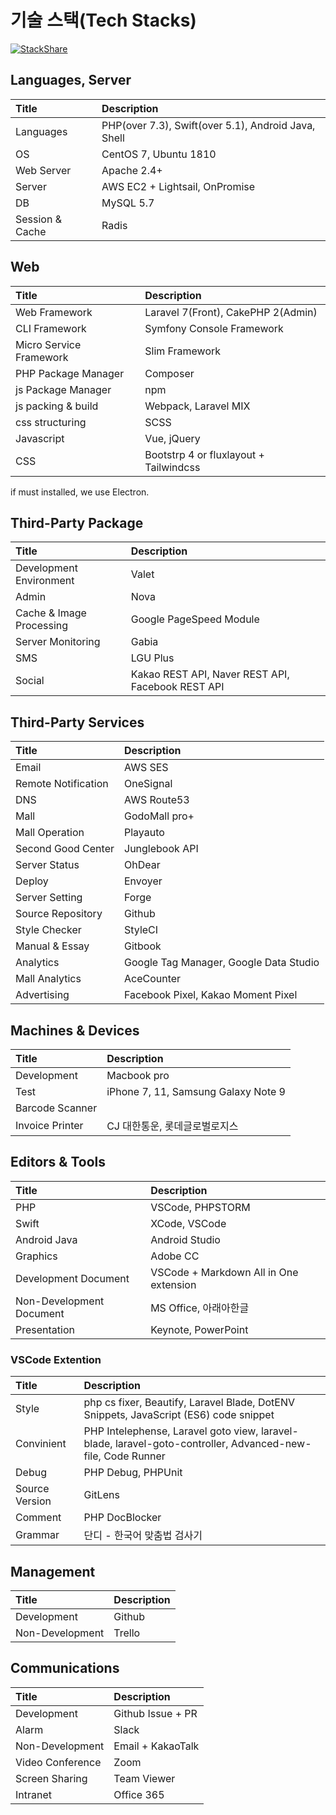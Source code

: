 # 기술 스택(Tech Stacks)

[![StackShare](http://img.shields.io/badge/tech-stack-0690fa.svg?style=flat)](https://stackshare.io/esc-company/esc-company)

## Languages, Server

| Title           | Description                                         |
| :-------------- | :-------------------------------------------------- |
| Languages       | PHP(over 7.3), Swift(over 5.1), Android Java, Shell |
| OS              | CentOS 7, Ubuntu 1810                               |
| Web Server      | Apache 2.4+                                         |
| Server          | AWS EC2 + Lightsail, OnPromise                      |
| DB              | MySQL 5.7                                           |
| Session & Cache | Radis                                               |

## Web

| Title                   | Description                            |
| :---------------------- | :------------------------------------- |
| Web Framework           | Laravel 7(Front), CakePHP 2(Admin)     |
| CLI Framework           | Symfony Console Framework              |
| Micro Service Framework | Slim Framework                         |
| PHP Package Manager     | Composer                               |
| js Package Manager      | npm                                    |
| js packing & build      | Webpack, Laravel MIX                   |
| css structuring         | SCSS                                   |
| Javascript              | Vue, jQuery                            |
| CSS                     | Bootstrp 4 or fluxlayout + Tailwindcss |

if must installed, we use Electron.

## Third-Party Package

| Title                    | Description                                       |
| :----------------------- | :------------------------------------------------ |
| Development Environment  | Valet                                             |
| Admin                    | Nova                                              |
| Cache & Image Processing | Google PageSpeed Module                           |
| Server Monitoring        | Gabia                                             |
| SMS                      | LGU Plus                                          |
| Social                   | Kakao REST API, Naver REST API, Facebook REST API |

## Third-Party Services

| Title               | Description                            |
| :------------------ | :------------------------------------- |
| Email               | AWS SES                                |
| Remote Notification | OneSignal                              |
| DNS                 | AWS Route53                            |
| Mall                | GodoMall pro+                          |
| Mall Operation      | Playauto                               |
| Second Good Center  | Junglebook API                         |
| Server Status       | OhDear                                 |
| Deploy              | Envoyer                                |
| Server Setting      | Forge                                  |
| Source Repository   | Github                                 |
| Style Checker       | StyleCI                                |
| Manual & Essay      | Gitbook                                |
| Analytics           | Google Tag Manager, Google Data Studio |
| Mall Analytics      | AceCounter                             |
| Advertising         | Facebook Pixel, Kakao Moment Pixel     |

## Machines & Devices

| Title           | Description                         |
| :-------------- | :---------------------------------- |
| Development     | Macbook pro                         |
| Test            | iPhone 7, 11, Samsung Galaxy Note 9 |
| Barcode Scanner |                                     |
| Invoice Printer | CJ 대한통운, 롯데글로벌로지스       |

## Editors & Tools

| Title                    | Description                            |
| :----------------------- | :------------------------------------- |
| PHP                      | VSCode, PHPSTORM                       |
| Swift                    | XCode, VSCode                          |
| Android Java             | Android Studio                         |
| Graphics                 | Adobe CC                               |
| Development Document     | VSCode + Markdown All in One extension |
| Non-Development Document | MS Office, 아래아한글                  |
| Presentation             | Keynote, PowerPoint                    |

### VSCode Extention

| Title          | Description                                                                                                 |
| :------------- | :---------------------------------------------------------------------------------------------------------- |
| Style          | php cs fixer, Beautify, Laravel Blade, DotENV Snippets, JavaScript (ES6) code snippet                       |
| Convinient     | PHP Intelephense, Laravel goto view, laravel-blade, laravel-goto-controller, Advanced-new-file, Code Runner |
| Debug          | PHP Debug, PHPUnit                                                                                          |
| Source Version | GitLens                                                                                                     |
| Comment        | PHP DocBlocker                                                                                              |
| Grammar        | 단디 - 한국어 맞춤법 검사기                                                                                 |

## Management

| Title           | Description |
| :-------------- | :---------- |
| Development     | Github      |
| Non-Development | Trello      |

## Communications

| Title            | Description       |
| :--------------- | :---------------- |
| Development      | Github Issue + PR |
| Alarm            | Slack             |
| Non-Development  | Email + KakaoTalk |
| Video Conference | Zoom              |
| Screen Sharing   | Team Viewer       |
| Intranet         | Office 365        |
